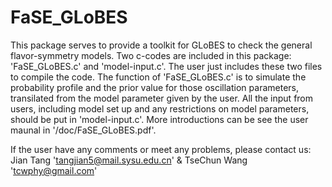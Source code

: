 # FaSE_GLoBES
This package serves to provide a toolkit for GLoBES to check the general flavor-symmetry models.
Two c-codes are included in this package: 'FaSE_GLoBES.c' and 'model-input.c'. The user just
includes these two files to compile the code. The function of 'FaSE_GLoBES.c' is to simulate the
probability profile and the prior value for those oscillation parameters, transilated from the model
parameter given by the user. All the input from users, including model set up and any restrictions
on model parameters, should be put in 'model-input.c'. More introductions can be see the user
maunal in '/doc/FaSE_GLoBES.pdf'.

If the user have any comments or meet any problems, please contact us:
Jian Tang 'tangjian5@mail.sysu.edu.cn'  &    TseChun Wang 'tcwphy@gmail.com'
